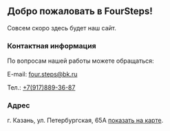 ## Добро пожаловать в FourSteps!

Совсем скоро здесь будет наш сайт.

### Контактная информация

По вопросам нашей работы можете обращаться:
<html>
  <p>E-mail: <a href="mailto:four.steps@bk.ru">four.steps@bk.ru</a></p>
    <p>Тел.: <a href="tel:+79178893687">+7(917)889-36-87</a></p>
   </html>

### Адрес

г. Казань, ул. Петербургская, 65А [показать на карте](https://www.google.com/maps/place/ул.+Петербургская,+65А,+Казань,+Татарстан+Респ.,+420049/@55.777885,49.1409286,17z/data=!3m1!4b1!4m5!3m4!1s0x415eada7a9e75819:0x291bec0f9c8bacb9!8m2!3d55.777885!4d49.143112).
